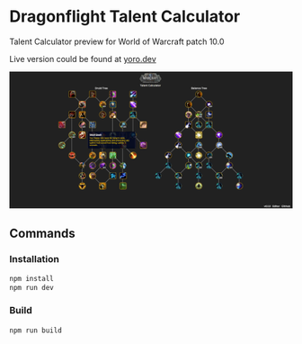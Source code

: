 # Dragonflight Talent Calculator
Talent Calculator preview for World of Warcraft patch 10.0

Live version could be found at [yoro.dev](https://projects.yoro.dev/df-talents)

![preview!](preview.jpg)

## Commands
### Installation
    npm install
    npm run dev

### Build
    npm run build
